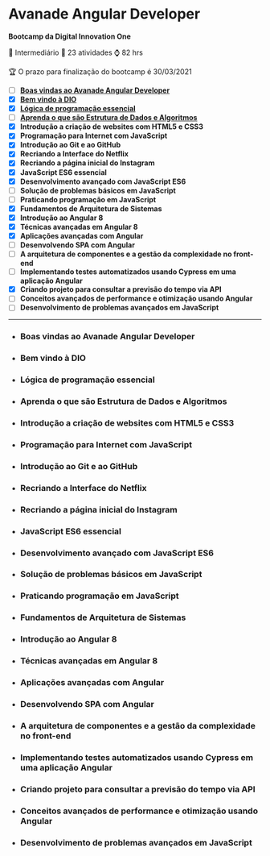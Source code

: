# Avanade Angular Developer

**Bootcamp da Digital Innovation One**

:vertical_traffic_light: Intermediário 		:file_folder: 23 atividades 		:watch: 82 hrs

:trophy: ​O prazo para finalização do bootcamp é 30/03/2021

- [ ] [**Boas vindas ao Avanade Angular Developer**](#boas-vindas-ao-avanade-angular-developer)
- [x] [**Bem vindo à DIO**](#bem-vindo-à-dio)
- [x] [**Lógica de programação essencial**](lógica-de-programação-essencial)
- [ ] [**Aprenda o que são Estrutura de Dados e Algoritmos**](aprenda-o-que-são-estrutura-de-dados-e-algoritmos)
- [x] **Introdução a criação de websites com HTML5 e CSS3**
- [x] **Programação para Internet com JavaScript**
- [x] **Introdução ao Git e ao GitHub**
- [x] **Recriando a Interface do Netflix**
- [x] **Recriando a página inicial do Instagram**
- [x] **JavaScript ES6 essencial**
- [x] **Desenvolvimento avançado com JavaScript ES6**
- [ ] **Solução de problemas básicos em JavaScript**
- [ ] **Praticando programação em JavaScript**
- [x] **Fundamentos de Arquitetura de Sistemas**
- [x] **Introdução ao Angular 8**
- [x] **Técnicas avançadas em Angular 8**
- [x] **Aplicações avançadas com Angular**
- [ ] **Desenvolvendo SPA com Angular**
- [ ] **A arquitetura de componentes e a gestão da complexidade no front-end**
- [ ] **Implementando testes automatizados usando Cypress em uma aplicação Angular**
- [x] **Criando projeto para consultar a previsão do tempo via API**
- [ ] **Conceitos avançados de performance e otimização usando Angular**
- [ ] **Desenvolvimento de problemas avançados em JavaScript**

------



- ### Boas vindas ao Avanade Angular Developer



- ### Bem vindo à DIO



- ### Lógica de programação essencial



- ### Aprenda o que são Estrutura de Dados e Algoritmos



- ### Introdução a criação de websites com HTML5 e CSS3



- ### Programação para Internet com JavaScript



- ### Introdução ao Git e ao GitHub



- ### Recriando a Interface do Netflix



- ### Recriando a página inicial do Instagram



- ### JavaScript ES6 essencial



- ### Desenvolvimento avançado com JavaScript ES6



- ### Solução de problemas básicos em JavaScript



- ### Praticando programação em JavaScript



- ### Fundamentos de Arquitetura de Sistemas



- ### Introdução ao Angular 8



- ### Técnicas avançadas em Angular 8



- ### Aplicações avançadas com Angular



- ### Desenvolvendo SPA com Angular



- ### A arquitetura de componentes e a gestão da complexidade no front-end



- ### Implementando testes automatizados usando Cypress em uma aplicação Angular



- ### Criando projeto para consultar a previsão do tempo via API



- ### Conceitos avançados de performance e otimização usando Angular



- ### Desenvolvimento de problemas avançados em JavaScript







